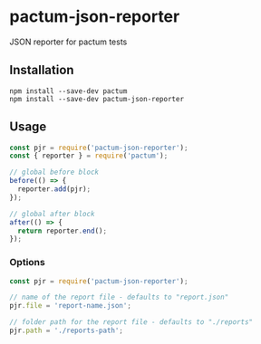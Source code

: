 # pactum-json-reporter

JSON reporter for pactum tests

## Installation

```shell
npm install --save-dev pactum
npm install --save-dev pactum-json-reporter
```

## Usage

```javascript
const pjr = require('pactum-json-reporter');
const { reporter } = require('pactum');

// global before block
before(() => {
  reporter.add(pjr);
});

// global after block
after(() => {
  return reporter.end();
});
```

### Options

```javascript
const pjr = require('pactum-json-reporter');

// name of the report file - defaults to "report.json"
pjr.file = 'report-name.json';

// folder path for the report file - defaults to "./reports"
pjr.path = './reports-path';
```